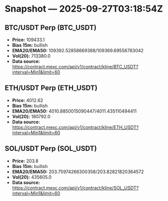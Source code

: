 # Snapshot — 2025-09-27T03:18:54Z

## BTC/USDT Perp (BTC_USDT)
- **Price:** 109433.1
- **Bias 15m:** bullish
- **EMA20/EMA50:** 109392.52858669388/109369.69556783042
- **Vol(20):** 713380.0
- **Data source:** https://contract.mexc.com/api/v1/contract/kline/BTC_USDT?interval=Min1&limit=60

## ETH/USDT Perp (ETH_USDT)
- **Price:** 4012.62
- **Bias 15m:** bullish
- **EMA20/EMA50:** 4010.8850015090447/4011.435110494411
- **Vol(20):** 180792.0
- **Data source:** https://contract.mexc.com/api/v1/contract/kline/ETH_USDT?interval=Min1&limit=60

## SOL/USDT Perp (SOL_USDT)
- **Price:** 203.8
- **Bias 15m:** bullish
- **EMA20/EMA50:** 203.75974266300358/203.82821820364572
- **Vol(20):** 435605.0
- **Data source:** https://contract.mexc.com/api/v1/contract/kline/SOL_USDT?interval=Min1&limit=60
